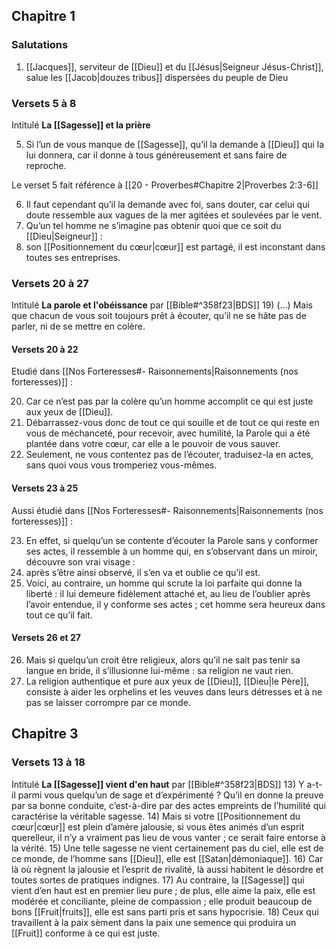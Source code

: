 ## Chapitre 1
### Salutations
1) [[Jacques]], serviteur de [[Dieu]] et du [[Jésus|Seigneur Jésus-Christ]], salue les [[Jacob|douzes tribus]] dispersées du peuple de Dieu
### Versets 5 à 8
Intitulé **La [[Sagesse]] et la prière**

5) Si l’un de vous manque de [[Sagesse]], qu’il la demande à [[Dieu]] qui la lui donnera, car il donne à tous généreusement et sans faire de reproche.

Le verset 5 fait référence à [[20 - Proverbes#Chapitre 2|Proverbes 2:3-6]]

6) Il faut cependant qu’il la demande avec foi, sans douter, car celui qui doute ressemble aux vagues de la mer agitées et soulevées par le vent.
7) Qu’un tel homme ne s’imagine pas obtenir quoi que ce soit du [[Dieu|Seigneur]] :
8) son [[Positionnement du cœur|cœur]] est partagé, il est inconstant dans toutes ses entreprises.
### Versets 20 à 27
Intitulé **La parole et l'obéissance** par [[Bible#^358f23|BDS]]
19) (...) Mais que chacun de vous soit toujours prêt à écouter, qu’il ne se hâte pas de parler, ni de se mettre en colère.

#### Versets 20 à 22
Etudié dans [[Nos Forteresses#- Raisonnements|Raisonnements (nos forteresses)]] :

20) Car ce n’est pas par la colère qu’un homme accomplit ce qui est juste aux yeux de [[Dieu]].
21) Débarrassez-vous donc de tout ce qui souille et de tout ce qui reste en vous de méchanceté, pour recevoir, avec humilité, la Parole qui a été plantée dans votre cœur, car elle a le pouvoir de vous sauver.
22) Seulement, ne vous contentez pas de l’écouter, traduisez-la en actes, sans quoi vous vous tromperiez vous-mêmes.
#### Versets 23 à 25
Aussi étudié dans [[Nos Forteresses#- Raisonnements|Raisonnements (nos forteresses)]] :

23) En effet, si quelqu’un se contente d’écouter la Parole sans y conformer ses actes, il ressemble à un homme qui, en s’observant dans un miroir, découvre son vrai visage :
24) après s’être ainsi observé, il s’en va et oublie ce qu’il est.
25) Voici, au contraire, un homme qui scrute la loi parfaite qui donne la liberté : il lui demeure fidèlement attaché et, au lieu de l’oublier après l’avoir entendue, il y conforme ses actes ; cet homme sera heureux dans tout ce qu’il fait.

#### Versets 26 et 27
26) Mais si quelqu’un croit être religieux, alors qu’il ne sait pas tenir sa langue en bride, il s’illusionne lui-même : sa religion ne vaut rien.
27) La religion authentique et pure aux yeux de [[Dieu]], [[Dieu|le Père]], consiste à aider les orphelins et les veuves dans leurs détresses et à ne pas se laisser corrompre par ce monde.
## Chapitre 3
### Versets 13 à 18
Intitulé **La [[Sagesse]] vient d'en haut** par [[Bible#^358f23|BDS]]
13) Y a-t-il parmi vous quelqu’un de sage et d’expérimenté ? Qu’il en donne la preuve par sa bonne conduite, c’est-à-dire par des actes empreints de l’humilité qui caractérise la véritable sagesse.
14) Mais si votre [[Positionnement du cœur|cœur]] est plein d’amère jalousie, si vous êtes animés d’un esprit querelleur, il n’y a vraiment pas lieu de vous vanter ; ce serait faire entorse à la vérité.
15) Une telle sagesse ne vient certainement pas du ciel, elle est de ce monde, de l’homme sans [[Dieu]], elle est [[Satan|démoniaque]].
16) Car là où règnent la jalousie et l’esprit de rivalité, là aussi habitent le désordre et toutes sortes de pratiques indignes.
17) Au contraire, la [[Sagesse]] qui vient d’en haut est en premier lieu pure ; de plus, elle aime la paix, elle est modérée et conciliante, pleine de compassion ; elle produit beaucoup de bons [[Fruit|fruits]], elle est sans parti pris et sans hypocrisie.
18) Ceux qui travaillent à la paix sèment dans la paix une semence qui produira un [[Fruit]] conforme à ce qui est juste.